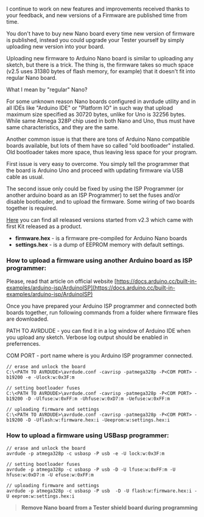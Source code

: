 I continue to work on new features and improvements received thanks to your feedback, and new versions of a Firmware are published time from time.

You don't have to buy new Nano board every time new version of firmware is published, instead you could upgrade your Tester yourself by simply uploading new version into your board.

Uploading new firmware to Arduino Nano board is similar to uploading any sketch, but there is a trick. The thing is, the firmware takes so much space (v2.5 uses 31380 bytes of flash memory, for example) that it doesn't fit into regular Nano board.

What I mean by "regular" Nano?

For some unknown reason Nano boards configured in avrdude utility and in all IDEs like "Arduino IDE" or "Platform IO" in such way that upload maximum size specified as 30720 bytes, unlike for Uno is 32256 bytes. While same Atmega 328P chip used in both Nano and Uno, thus must have same characteristics, and they are the same.

Another common issue is that there are tons of Arduino Nano compatible boards available, but lots of them have so called "old bootloader" installed. Old bootloader takes more space, thus leaving less space for your program.

First issue is very easy to overcome. You simply tell the programmer that the board is Arduino Uno and proceed with updating firmware via USB cable as usual.

The second issue only could be fixed by using the ISP Programmer (or another arduino board as an ISP Programmer) to set the fuses and/or disable bootloader, and to upload the firmware. Some wiring of two boards together is required.

[Here](https://github.com/srozum/film_camera_tester/releases) you can find all released versions started from v2.3 which came with first Kit released as a product.

- **firmware.hex** - is a firmware pre-compiled for Arduino Nano boards
- **settings.hex** - is a dump of EEPROM memory with default settings.


### How to upload a firmware using another Arduino board as ISP programmer:

Please, read that article on official website [https://docs.arduino.cc/built-in-examples/arduino-isp/ArduinoISP](https://docs.arduino.cc/built-in-examples/arduino-isp/ArduinoISP)

Once you have prepared your Arduino ISP programmer and connected both boards together, run following commands from a folder where firmware files are downloaded.

PATH TO AVRDUDE - you can find it in a log window of Arduino IDE when you upload any sketch. Verbose log output should be enabled in preferrences.

COM PORT - port name where is you Arduino ISP programmer connected.

```
// erase and unlock the board
C:\<PATH TO AVRDUDE>\avrdude.conf -cavrisp -patmega328p -P<COM PORT> -b19200 -e -Ulock:w:0x3F:m

// setting bootloader fuses
C:\<PATH TO AVRDUDE>\avrdude.conf -cavrisp -patmega328p -P<COM PORT> -b19200 -D -Ulfuse:w:0xFF:m -Uhfuse:w:0xD7:m -Uefuse:w:0xFF:m

// uploading firmware and settings
C:\<PATH TO AVRDUDE>\avrdude.conf -cavrisp -patmega328p -P<COM PORT> -b19200 -D -Uflash:w:firmware.hex:i -Ueeprom:w:settings.hex:i

```


### How to upload a firmware using USBasp programmer:

```
// erase and unlock the board
avrdude -p atmega328p -c usbasp -P usb -e -U lock:w:0x3F:m

// setting bootloader fuses
avrdude -p atmega328p -c usbasp -P usb -D -U lfuse:w:0xFF:m -U hfuse:w:0xD7:m -U efuse:w:0xFF:m

// uploading firmware and settings
avrdude -p atmega328p -c usbasp -P usb  -D -U flash:w:firmware.hex:i -U eeprom:w:settings.hex:i
```

> **Remove Nano board from a Tester shield board during programming**



